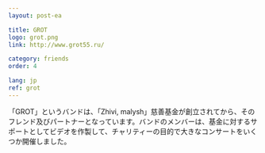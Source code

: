 ```yaml
---
layout: post-ea

title: GROT
logo: grot.png
link: http://www.grot55.ru/

category: friends
order: 4

lang: jp
ref: grot
---
```


「GROT」というバンドは、「Zhivi, malysh」慈善基金が創立されてから、そのフレンド及びパートナーとなっています。バンドのメンバーは、基金に対するサポートとしてビデオを作製して、チャリティーの目的で大きなコンサートをいくつか開催しました。